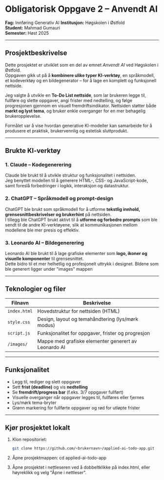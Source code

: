 # Obligatorisk Oppgave 2 – Anvendt AI  
**Fag:** Innføring Generativ AI 
**Institusjon:** Høgskolen i Østfold  
**Student:** Mahmad Gumauri  
**Semester:** Høst 2025  

---

## Prosjektbeskrivelse
Dette prosjektet er utviklet som en del av emnet *Anvendt AI* ved Høgskolen i Østfold.  
Oppgaven gikk ut på å **kombinere ulike typer KI-verktøy**, en språkmodell, et kodeverktøy og en bildegenerator – for å lage en komplett og funksjonell nettside.

Jeg valgte å utvikle en **To-Do List nettside**, som lar brukeren legge til, fullføre og slette oppgaver, angi frister med nedtelling, og følge progresjonen gjennom en visuell fremdriftsindikator. Nettsiden støtter både **mørkt og lyst tema**, og bruker enkle overganger for en mer behagelig brukeropplevelse.

Formålet var å vise hvordan generative KI-modeller kan samarbeide for å produsere et praktisk, brukervennlig og estetisk sluttprodukt.

---

## Brukte KI-verktøy

### 1. **Claude – Kodegenerering**
Claude ble brukt til å utvikle struktur og funksjonalitet i nettsiden.  
Jeg benyttet modellen til å generere HTML-, CSS- og JavaScript-kode, samt foreslå forbedringer i logikk, interaksjon og datastruktur.

### 2. **ChatGPT – Språkmodell og prompt-design**
ChatGPT ble brukt som språkmodell for å utforme **tekstlig innhold, grensesnittbeskrivelser og brukerhint** på nettsiden.  
I tillegg ble ChatGPT brukt aktivt til å **utforme og forbedre prompts** som ble sendt til de andre KI-verktøyene, slik at kommunikasjonen mellom modellene ble mer presis og effektiv.

### 3. **Leonardo AI – Bildegenerering**
Leonardo AI ble brukt til å lage grafiske elementer som **logo, ikoner og visuelle komponenter** til grensesnittet.  
Dette bidro til et mer helhetlig og profesjonelt uttrykk i designet. Bldene som ble generert ligger under "images" mappen

---

## Teknologier og filer

| Filnavn | Beskrivelse |
|----------|--------------|
| `index.html` | Hovedstruktur for nettsiden (HTML) |
| `style.css` | Design, layout og temahåndtering (lys/mørk modus) |
| `script.js` | Funksjonalitet for oppgaver, frister og progresjon |
| `/images/` | Mappe med grafiske elementer generert av Leonardo AI |

---

## Funksjonalitet
- Legg til, rediger og slett oppgaver  
- Sett **frist (deadline)** og vis **nedtelling**  
- Se **fremdrift/progress bar** (f.eks. 3/7 oppgaver fullført)  
- Visuelle overganger når oppgaver legges til, fullføres eller fjernes  
- Lys/mørk tema-bryter  
- Grønn markering for fullførte oppgaver og rød for utløpte frister  

---

## Kjør prosjektet lokalt

1. Klon repositoriet:
   ```bash
   git clone https://github.com/<brukernavn>/applied-ai-todo-app.git

2. Åpne prosjektmappen: cd applied-ai-todo-app

3.  Åpne prosjektet i nettleseren ved å dobbeltklikke på index.html, eller høyreklikk og velg "Åpne i nettleser".

